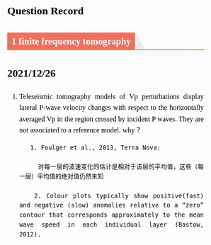 <section id="nice" data-tool="markdown编辑器" data-website="https://markdown.com.cn/editor" style="font-size: 16px; color: black; padding: 25px 30px; line-height: 1.6; word-spacing: 0px; letter-spacing: 0px; word-break: break-word; word-wrap: break-word; text-align: justify; font-family: Optima-Regular, Optima, PingFangSC-light, PingFangTC-light, 'PingFang SC', Cambria, Cochin, Georgia, Times, 'Times New Roman', serif; margin-top: -10px;"><h1 data-tool="markdown.com.cn编辑器" style="margin-top: 30px; margin-bottom: 15px; font-weight: bold; color: black; font-size: 24px;"><span class="prefix" style="display: none;"></span><span class="content">Question Record</span><span class="suffix"></span></h1>

<h2 data-tool="markdown.com.cn编辑器" style="margin-top: 30px; margin-bottom: 15px; font-weight: bold; color: black; border-bottom: 2px solid rgb(239, 112, 96); font-size: 1.3em;"><span class="prefix" style="display: none;"></span><span class="content" style="display: inline-block; font-weight: bold; background: rgb(239, 112, 96); color: #ffffff; padding: 3px 10px 1px; border-top-right-radius: 3px; border-top-left-radius: 3px; margin-right: 3px;">1 finite frequency tomography</span><span class="suffix"></span><span style="display: inline-block; vertical-align: bottom; border-bottom: 36px solid #efebe9; border-right: 20px solid transparent;"> </span></h2>

## 2021/12/26
1. Teleseismic tomography models of Vp perturbations display lateral P-wave velocity changes with respect to the horizontally averaged Vp in the region crossed by incident P waves. They are not associated to a reference model. why？
    ```
       1. Foulger et al., 2013, Terra Nova:

         对每一层的波速变化的估计是相对于该层的平均值，这些（每一层）平均值的绝对值仍然未知
    
       2. Colour plots typically show positive(fast) and negative (slow) anomalies relative to a “zero” contour that corresponds approximately to the mean wave speed in each individual layer (Bastow, 2012).
    ```
